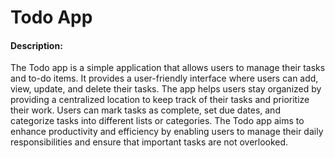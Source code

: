 # Todo App


#### Description:

The Todo app is a simple application that allows users to manage their tasks and to-do items. It provides a user-friendly interface where users can add, view, update, and delete their tasks. The app helps users stay organized by providing a centralized location to keep track of their tasks and prioritize their work. Users can mark tasks as complete, set due dates, and categorize tasks into different lists or categories. The Todo app aims to enhance productivity and efficiency by enabling users to manage their daily responsibilities and ensure that important tasks are not overlooked.
